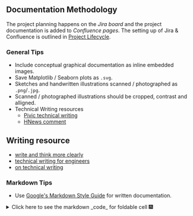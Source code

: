 ## Documentation Methodology

The project planning happens on the _Jira board_ and the project documentation is added to _Confluence pages_.
The setting up of Jira & Confluence is outlined in [Project Lifecycle](project_planning.md#project-lifecycle).

### General Tips
* Include conceptual graphical documentation as inline embedded images.
* Save Matplotlib / Seaborn plots as `.svg`.
* Sketches and handwritten illustrations scanned / photographed as `.png`/`.jpg`.
* Scanned / photographed illustrations should be cropped, contrast and alligned.
* Technical Writing resources
  * [Pivic technical writing](https://pivic.blog/blog/technical-writing/)
  * [HNews comment](https://news.ycombinator.com/item?id=32344610)


## Writing resource
* [write and think more clearly](https://www.covingtoninnovations.com/mc/WriteThinkLearn.pdf)
* [technical writing for engineers](https://www.cs.tufts.edu/~nr/pubs/learn.pdf)
* [on technical writing](https://arturdryomov.dev/posts/on-technical-writing/)

### Markdown Tips

* Use [Google's Markdown Style Guide](https://google.github.io/styleguide/docguide/style.html) for written documentation.

<details>

<summary>
Click here to see the markdown _code_ for foldable cell 🎆

</summary>


  ```
  <details>

  <summary>
  Click here to see the markdown _code_ for foldable cell 🎆

  </summary>

    (code cell content)

  </details>
  ```
</details>

